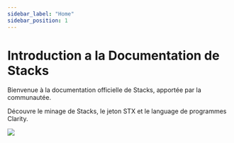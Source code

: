 ```yaml
---
sidebar_label: "Home"
sidebar_position: 1
---
```


# Introduction a la Documentation de Stacks

Bienvenue à la documentation officielle de Stacks, apportée par la communautée.

Découvre le minage de Stacks, le jeton STX et le language de programmes Clarity.

![](/img/Bitcoinet-L_2.svg)
